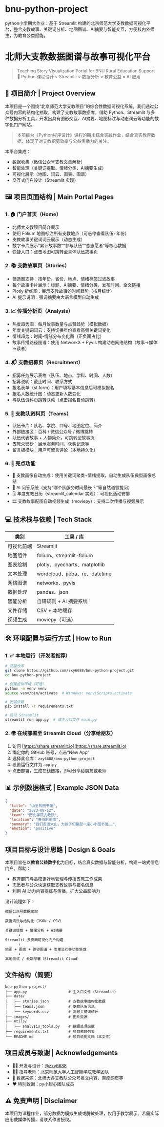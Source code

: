 # bnu-python-project
python小学期大作业：基于 Streamlit 构建的北京师范大学支教数据可视化平台，整合支教故事、关键词分析、地图图谱、AI摘要与智能交互，方便校内外师生，为教育公益赋能。
# 北师大支教数据图谱与故事可视化平台  
> Teaching Story Visualization Portal for BNU Rural Education Support  
> 📘 Python 课程设计 × Streamlit × 数据分析 × 教育公益 × AI 应用

## 🧩 项目简介 | Project Overview

本项目是一个围绕“北京师范大学支教项目”的综合性数据可视化系统。我们通过公众号内容的结构化抽取，构建了支教故事数据库，借助 Python、Streamlit 与多种数据分析工具，开发出具有图形交互、AI摘要、地图标注与动态词云等功能的数字化门户网站。

>  本项目为《Python程序设计》课程的期末综合实践作业，结合真实教育数据，体现了对支教招募效率与公益传播力的关注。

本平台集成：
- 数据收集（微信公众号支教文章解析）
- 智能处理（关键词提取、情绪分类、AI摘要生成）
- 可视化展示（地图、词云、图表、图谱）
- 交互式门户设计（Streamlit 实现）


## 🖼️ 项目页面结构 | Main Portal Pages

### 1. 🏠 门户首页（Home）

- 北师大支教项目简介展示
- 使用 Folium 地图标注所有支教地点（可悬停查看队伍+年份）
- 支教故事关键词词云展示（动态生成）
- 数字卡片展示“累计故事数”“参与队伍”“总志愿者”等核心数据
- 快捷入口：点击地图可跳转至具体队伍故事页

### 2. 📚 支教故事页（Stories）

- 筛选器支持：按年份、省份、地点、情绪标签过滤故事
- 每个故事卡片展示：标题、AI摘要、情绪分类、发布时间、全文链接
- Plotly 折线图：展示支教故事的时间趋势（按月统计）
- AI 提示说明：强调摘要由大语言模型自动生成

### 3. 📈 传播分析页（Analysis）

- 热度趋势图：每月故事数量与点赞趋势（模拟数据）
- 年度关键词词云：支持切换年份查看高频关键词变化
- 情绪趋势：时间-情绪分布变化图（正负面占比）
- 故事传播路径图谱：使用 NetworkX + Pyvis 构建动态网络结构（故事→媒体→读者）

### 4. 📬 支教招募页（Recruitment）

- 招募任务展示表格（队伍、地点、学科、时间、人数）
- 招募说明：截止时间、联系方式
- 报名表单（st.form）：用户填写基本信息后可模拟报名
- 报名人数统计图：动态更新人数变化
- 与队伍资料页跳转联动（点击报名自动跳转）

### 5. 👥 支教队资料页（Teams）

- 队伍卡片：队名、学院、口号、地图定位、简介
- 外部链接区：百科 / 微信公众号 / 微博跳转
- 队伍代表故事 + 人物简介，可跳转至故事页
- 支教荣誉榜：展示服务时间、获奖记录等
- 留言板模块：用户可留言评论（本地持久化）

### 6. 🌟 亮点功能

- 🤖 支教画像自动生成：使用关键词聚类+情绪提取，自动生成队伍典型画像总结
- 💬 AI 问答系统（支持“哪个队服务时间最长？”等自然语言提问）
- 🗓️ 年度支教日历（streamlit_calendar 实现）：可视化活动安排
- 🎞️ 支教故事配图自动视频生成（moviepy）：支持二次传播与视频展示


## 💻 技术栈与依赖 | Tech Stack

| 类别 | 工具 / 库 |
|------|-----------|
| 可视化前端 | Streamlit |
| 地图组件 | folium、streamlit-folium |
| 图表绘制 | plotly、pyecharts、matplotlib |
| 文本处理 | wordcloud、jieba、re、datetime |
| 网络图谱 | networkx、pyvis |
| 数据处理 | pandas、json |
| 智能分析 | 自研规则 + AI 摘要系统 |
| 文件存储 | CSV + 本地缓存 |
| 视频生成 | moviepy（可选） |


## 🛠️ 环境配置与运行方式 | How to Run

### 1. ✅ 本地运行（开发者推荐）

```bash
# 克隆仓库
git clone https://github.com/zxy6688/bnu-python-project.git
cd bnu-python-project

# 创建虚拟环境（可选）
python -m venv venv
source venv/bin/activate  # Windows: venv\Scripts\activate

# 安装依赖
pip install -r requirements.txt

# 启动 Streamlit
streamlit run app.py  # 或主入口文件 main.py
```

### 2. 🌍 在线部署至 Streamlit Cloud（分享给朋友）

1. 访问 [https://share.streamlit.io](https://share.streamlit.io)
2. 绑定你的 GitHub 账号，点击“New App”
3. 选择此仓库：`zxy6688/bnu-python-project`
4. 设置运行文件为 `app.py`
5. 点击部署，生成在线链接，即可分享给朋友或老师


## 📊 示例数据格式 | Example JSON Data

```json
{
  "title": "山里的图书馆",
  "date": "2023-08-12",
  "team": "历史学院支教队",
  "location": "贵州黔东南",
  "summary": "我们走进大山，为孩子们建起一座小小图书馆……",
  "emotion": "positive"
}
```


##  项目目标与设计思路 | Design & Goals

本项目旨在以**教育公益数字化**为目标，结合真实数据与智能分析，构建一站式信息门户，帮助：

- 教育部门与高校更好地管理与传播支教工作成果
- 志愿者与公众快速获取支教故事与报名信息
- 利用 AI 助力内容提炼与传播，扩大公益影响力

设计流程如下：

```
微信公众号数据爬取
      ↓
数据清洗与结构化（JSON / CSV）
      ↓
关键词提取 + 情绪分析 + AI摘要
      ↓
Streamlit 多页面可视化门户构建
      ↓
地图 + 图表 + 路径图谱 + 表单交互等功能集成
      ↓
本地测试 / 云端部署（Streamlit Cloud）
```


## 文件结构（简要）

```
bnu-python-project/
├── app.py                   # 主入口文件（Streamlit）
├── data/
│   ├── stories.json         # 支教故事结构化数据
│   ├── teams.json           # 支教队伍信息
│   └── keywords.csv         # 高频关键词统计
├── images/                  # 图片资源
├── utils/
│   └── analysis_tools.py    # 数据处理函数
├── requirements.txt         # 项目依赖列表
└── README.md                # 项目说明文档（本文件）
```


## 项目成员与致谢 | Acknowledgements

- 🧑‍💻 开发与设计：[@zxy6688](https://github.com/zxy6688)
- 🧑‍🏫 指导老师：北京师范大学人工智能学院教学团队
- 📖 数据来源：北师大各支教队公众号推文内容、百度网页等
- ❤️ 特别致谢：py小甜心团队成员


## ⚠️ 免责声明 | Disclaimer

本项目为课程作业，部分数据为模拟生成或脱敏处理，仅用于教学展示。若需实际应用或媒体传播，请联系作者授权。
